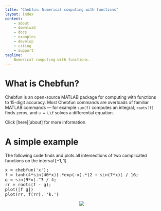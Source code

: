 ```yaml
---
title: "Chebfun: Numerical computing with functions"
layout: index
content:
    - about
    - download
    - docs
    - examples
    - develop
    - citing
    - support
tagline:
    Numerical computing with functions.
---
```


# What is Chebfun?

Chebfun is an open-source MATLAB package for computing with
functions to 15-digit accuracy. Most Chebfun commands are
overloads of familiar MATLAB commands &mdash; for example `sum(f)`
computes an integral, `roots(f)` finds zeros, and `u = L\f` solves
a differential equation.

Click [here][about] for more information.

# A simple example

The following code finds and plots all intersections of two complicated
functions on the interval $[-1,1]$.

<pre class='lang-matlab prettyprint'>
x = chebfun('x');
f = tanh(4*sin(40*x)).*exp(-x).*(2 + sin(7*x)) / 16;
g = sin(9*x).^3 / 4;
rr = roots(f - g);
plot([f g])
plot(rr, f(rr), 'k.')
</pre>

<div style='text-align:center'>
<img src='figure_frontpagedemo.png' />
</div>